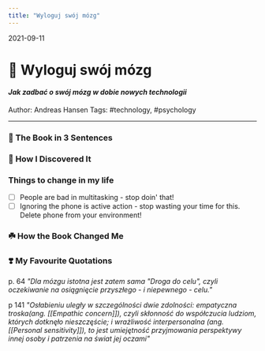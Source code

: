 ```yaml
---
title: "Wyloguj swój mózg"
---
```

2021-09-11
# 📱 Wyloguj swój mózg
#### *Jak zadbać o swój mózg w dobie nowych technologii*
Author: Andreas Hansen
Tags: #technology, #psychology
___
### 🚀 The Book in 3 Sentences


### 🔎 How I Discovered It

### Things to change in my life
 - [ ] People are bad in multitasking - stop doin' that! 
 - [ ] Ignoring the phone is active action - stop wasting your time for this. Delete phone from your environment!
 
### ☘️ How the Book Changed Me

### ❣️ My Favourite Quotations
p. 64
*"Dla mózgu istotna jest zatem sama "Droga do celu", czyli oczekiwanie na osiągnięcie przyszłego - i niepewnego - celu."*

p  141
*"Osłabieniu uległy w szczególności dwie zdolności: empatyczna troska(ang. [[Empathic concern]]), czyli skłonność do współczucia ludziom, których dotknęło nieszczęście; i wrażliwość interpersonalna (ang. [[Personal sensitivity]]), to jest umiejętność przyjmowania perspektywy innej osoby i patrzenia na świat jej oczami"*